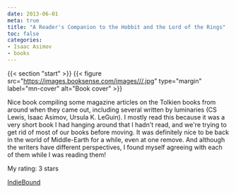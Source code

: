 ```yaml
---
date: 2013-06-01
meta: true
title: "A Reader's Companion to the Hobbit and the Lord of the Rings"
toc: false
categories:
- Isaac Asimov
- books
---
```


{{< section "start" >}}
{{< figure src="https://images.booksense.com/images///.jpg" type="margin" label="mn-cover" alt="Book cover" >}}

Nice book compiling some magazine articles on the Tolkien books from around when they came out, including several written by luminaries (CS Lewis, Isaac Asimov, Ursula K. LeGuin). I mostly read this because it was a very short book I had hanging around that I hadn't read, and we're trying to get rid of most of our books before moving. It was definitely nice to be back in the world of Middle-Earth for a while, even at one remove. And although the writers have different perspectives, I found myself agreeing with each of them while I was reading them!

My rating: 3 stars  

[IndieBound](https://www.indiebound.org/book/)
